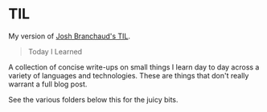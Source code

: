 # TIL

My version of [Josh Branchaud's TIL](https://github.com/jbranchaud/til/blob/master/README.md).

> Today I Learned

A collection of concise write-ups on small things I learn day to day across a variety of languages and technologies. These are things that don't really warrant a full blog post.

See the various folders below this for the juicy bits.

